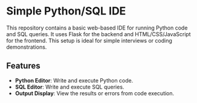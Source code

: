 # Simple Python/SQL IDE

This repository contains a basic web-based IDE for running Python code and SQL queries. It uses Flask for the backend and HTML/CSS/JavaScript for the frontend. This setup is ideal for simple interviews or coding demonstrations.

## Features

- **Python Editor**: Write and execute Python code.
- **SQL Editor**: Write and execute SQL queries.
- **Output Display**: View the results or errors from code execution.
